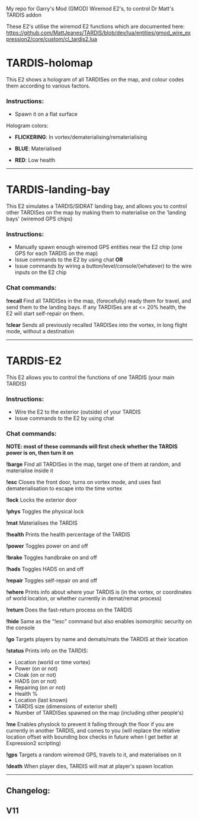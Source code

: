 My repo for Garry's Mod (GMOD) Wiremod E2's, to control Dr Matt's TARDIS addon

These E2's utilise the wiremod E2 functions which are documented here:
https://github.com/MattJeanes/TARDIS/blob/dev/lua/entities/gmod_wire_expression2/core/custom/cl_tardis2.lua



# TARDIS-holomap
This E2 shows a hologram of all TARDISes on the map, and colour codes them according to various factors.

### Instructions:
- Spawn it on a flat surface


Hologram colors:

- **FLICKERING**: In vortex/dematerialising/rematerialising

- **BLUE**: Materialised

- **RED**: Low health 


---


# TARDIS-landing-bay
This E2 simulates a TARDIS/SIDRAT landing bay, and allows you to control other TARDISes on the map by making them to materialise on the 'landing bays' (wiremod GPS chips)


### Instructions:
- Manually spawn enough wiremod GPS entities near the E2 chip (one GPS for each TARDIS on the map)
- Issue commands to the E2 by using chat
**OR**
- Issue commands by wiring a button/level/console/(whatever) to the wire inputs on the E2 chip


### Chat commands:

**!recall**
Find all TARDISes in the map, (forecefully) ready them for travel, and send them to the landing bays. If any TARDISes are at <= 20% health, the E2 will start self-repair on them.

**!clear**
Sends all previously recalled TARDISes into the vortex, in long flight mode, without a destination

---


# TARDIS-E2
This E2 allows you to control the functions of one TARDIS (your main TARDIS)


### Instructions:
- Wire the E2 to the exterior (outside) of your TARDIS
- Issue commands to the E2 by using chat


### Chat commands:

**NOTE: most of these commands will first check whether the TARDIS power is on, then turn it on**

**!barge**
Find all TARDISes in the map, target one of them at random, and materialise inside it

**!esc**
Closes the front door, turns on vortex mode, and uses fast dematerialisation to escape into the time vortex

**!lock**
Locks the exterior door

**!phys**
Toggles the physical lock

**!mat**
Materialises the TARDIS

**!health**
Prints the health percentage of the TARDIS

**!power**
Toggles power on and off

**!brake**
Toggles handbrake on and off

**!hads**
Toggles HADS on and off

**!repair**
Toggles self-repair on and off

**!where**
Prints info about where your TARDIS is (in the vortex, or coordinates of world location, or whether currently in demat/remat process)

**!return**
Does the fast-return process on the TARDIS

**!hide**
Same as the "!esc" command but also enables isomorphic security on the console

**!go <PLAYERNAME>**
Targets players by name and demats/mats the TARDIS at their location

**!status**
Prints info on the TARDIS:
- Location (world or time vortex)
- Power (on or not)
- Cloak (on or not)
- HADS (on or not)
- Repairing (on or not)
- Health %
- Location (last known)
- TARDIS size (dimensions of exterior shell)
- Number of TARDISes spawned on the map (including other people's)

**!me**
Enables physlock to prevent it falling through the floor if you are currently in another TARDIS, and comes to you (will replace the relative location offset with bounding box checks in future when I get better at Expression2 scripting)

**!gps**
Targets a random wiremod GPS, travels to it, and materialises on it

**!death**
When player dies, TARDIS will mat at player's spawn location


----------------------------------

## **Changelog:**

**V11**
- 

